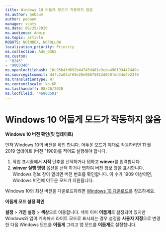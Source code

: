 ```yaml
---
title: Windows 10 어둡게 모드가 작동하지 않음
ms.author: pebaum
author: pebaum
manager: scotv
ms.date: 08/25/2020
ms.audience: Admin
ms.topic: article
ROBOTS: NOINDEX, NOFOLLOW
localization_priority: Priority
ms.collection: Adm_O365
ms.custom:
- "6245"
- "9003346"
ms.openlocfilehash: 10c95b4fd692b44745d481e3cda490f93447449e
ms.sourcegitcommit: d4fc2a03af69e28e96075812d040fdd34d2e23f0
ms.translationtype: HT
ms.contentlocale: ko-KR
ms.lasthandoff: 08/26/2020
ms.locfileid: "46903591"
---
```

# <a name="windows-10-dark-mode-does-not-work"></a>Windows 10 어둡게 모드가 작동하지 않음

**Windows 10 버전 확인(및 업데이트)**

먼저 Windows 10의 버전을 확인 합니다. 어두운 모드가 제대로 작동하려면 11 월 2019 업데이트 (버전 "1909)를 적어도 실행해야 합니다.  

1. 작업 표시줄에서 **시작** 단추를 선택하거나 탭하고 **winver**를 입력합니다. 
2. **winver 실행 명령** 옵션을 선택 하거나 탭하여 버전 정보 창을 표시합니다.
    Windows 정보 창이 열리면 버전 번호를 확인합니다. 이 수가 1909 이상이면, Windows 버전에 어두운 모드가 지원됩니다.

Windows 10의 최신 버전을 다운로드하려면 [Windows 10 다운로드](https://www.microsoft.com/software-download/windows10)를 참조하세요.

**어둡게 모드 설정 확인**

**설정** > **개인 설정** > **색상**으로 이동합니다. 색이 이미 **어둡게**로 설정되어 있지만 Windows와 앱이 계속해서 라이트 모드로 표시되는 경우 설정을 **사용자 지정**으로 변경한 다음 Windows 모드를 **어둡게** 그리고 앱 모드를 **어둡게**로 설정합니다.